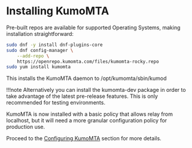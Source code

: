 # Installing KumoMTA

Pre-built repos are available for supported Operating Systems, making installation straightforward:

```bash
sudo dnf -y install dnf-plugins-core
sudo dnf config-manager \
    --add-repo \
    https://openrepo.kumomta.com/files/kumomta-rocky.repo
sudo yum install kumomta
```

This installs the KumoMTA daemon to /opt/kumomta/sbin/kumod

!!!note
    Alternatively you can install the kumomta-dev package in order to take advantage of the latest pre-release features. This is only recommended for testing environments.

KumoMTA is now installed with a basic policy that allows relay from localhost, but it will need a more granular configuration policy for production use.

Proceed to the [Configuring KumoMTA](./configuring_kumomta.md) section for more details.